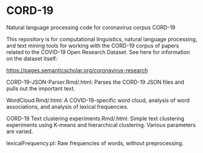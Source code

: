 # CORD-19
Natural language processing code for coronavirus corpus CORD-19

This repository is for computational linguistics, natural language processing, and text mining tools for working with the CORD-19 corpus of papers related to the COVID-19 Open Research Dataset. See here for information on the dataset itself:

https://pages.semanticscholar.org/coronavirus-research

CORD-19-JSON-Parser.Rmd/.html: Parses the CORD-19 JSON files and pulls out the important text.

WordCloud.Rmd/.html: A COVID-19-specific word cloud, analysis of word associations, and analysis of lexical frequencies.

CORD-19 Text clustering experiments.Rmd/.html: Simple text clustering experiments using K-means and hierarchical clustering. Various parameters are varied.

lexicalFrequency.pl: Raw frequencies of words, without preprocessing.

